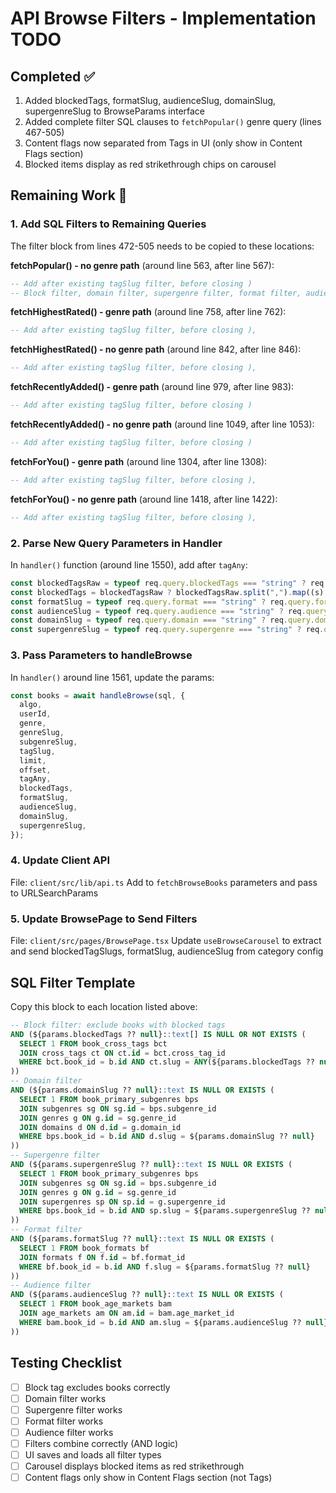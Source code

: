 # API Browse Filters - Implementation TODO

## Completed ✅
1. Added blockedTags, formatSlug, audienceSlug, domainSlug, supergenreSlug to BrowseParams interface
2. Added complete filter SQL clauses to `fetchPopular()` genre query (lines 467-505)
3. Content flags now separated from Tags in UI (only show in Content Flags section)
4. Blocked items display as red strikethrough chips on carousel

## Remaining Work 🚧

### 1. Add SQL Filters to Remaining Queries
The filter block from lines 472-505 needs to be copied to these locations:

**fetchPopular() - no genre path** (around line 563, after line 567):
```sql
-- Add after existing tagSlug filter, before closing )
-- Block filter, domain filter, supergenre filter, format filter, audience filter
```

**fetchHighestRated() - genre path** (around line 758, after line 762):
```sql
-- Add after existing tagSlug filter, before closing ),
```

**fetchHighestRated() - no genre path** (around line 842, after line 846):
```sql
-- Add after existing tagSlug filter, before closing ),
```

**fetchRecentlyAdded() - genre path** (around line 979, after line 983):
```sql
-- Add after existing tagSlug filter, before closing )
```

**fetchRecentlyAdded() - no genre path** (around line 1049, after line 1053):
```sql
-- Add after existing tagSlug filter, before closing )
```

**fetchForYou() - genre path** (around line 1304, after line 1308):
```sql
-- Add after existing tagSlug filter, before closing ),
```

**fetchForYou() - no genre path** (around line 1418, after line 1422):
```sql
-- Add after existing tagSlug filter, before closing ),
```

### 2. Parse New Query Parameters in Handler
In `handler()` function (around line 1550), add after `tagAny`:
```typescript
const blockedTagsRaw = typeof req.query.blockedTags === "string" ? req.query.blockedTags : null;
const blockedTags = blockedTagsRaw ? blockedTagsRaw.split(",").map((s) => s.trim()).filter((s) => s.length > 0) : null;
const formatSlug = typeof req.query.format === "string" ? req.query.format : null;
const audienceSlug = typeof req.query.audience === "string" ? req.query.audience : null;
const domainSlug = typeof req.query.domain === "string" ? req.query.domain : null;
const supergenreSlug = typeof req.query.supergenre === "string" ? req.query.supergenre : null;
```

### 3. Pass Parameters to handleBrowse
In `handler()` around line 1561, update the params:
```typescript
const books = await handleBrowse(sql, {
  algo,
  userId,
  genre,
  genreSlug,
  subgenreSlug,
  tagSlug,
  limit,
  offset,
  tagAny,
  blockedTags,
  formatSlug,
  audienceSlug,
  domainSlug,
  supergenreSlug,
});
```

### 4. Update Client API
File: `client/src/lib/api.ts`
Add to `fetchBrowseBooks` parameters and pass to URLSearchParams

### 5. Update BrowsePage to Send Filters
File: `client/src/pages/BrowsePage.tsx`
Update `useBrowseCarousel` to extract and send blockedTagSlugs, formatSlug, audienceSlug from category config

## SQL Filter Template
Copy this block to each location listed above:
```sql
-- Block filter: exclude books with blocked tags
AND (${params.blockedTags ?? null}::text[] IS NULL OR NOT EXISTS (
  SELECT 1 FROM book_cross_tags bct
  JOIN cross_tags ct ON ct.id = bct.cross_tag_id
  WHERE bct.book_id = b.id AND ct.slug = ANY(${params.blockedTags ?? null}::text[])
))
-- Domain filter
AND (${params.domainSlug ?? null}::text IS NULL OR EXISTS (
  SELECT 1 FROM book_primary_subgenres bps
  JOIN subgenres sg ON sg.id = bps.subgenre_id
  JOIN genres g ON g.id = sg.genre_id
  JOIN domains d ON d.id = g.domain_id
  WHERE bps.book_id = b.id AND d.slug = ${params.domainSlug ?? null}
))
-- Supergenre filter
AND (${params.supergenreSlug ?? null}::text IS NULL OR EXISTS (
  SELECT 1 FROM book_primary_subgenres bps
  JOIN subgenres sg ON sg.id = bps.subgenre_id
  JOIN genres g ON g.id = sg.genre_id
  JOIN supergenres sp ON sp.id = g.supergenre_id
  WHERE bps.book_id = b.id AND sp.slug = ${params.supergenreSlug ?? null}
))
-- Format filter  
AND (${params.formatSlug ?? null}::text IS NULL OR EXISTS (
  SELECT 1 FROM book_formats bf
  JOIN formats f ON f.id = bf.format_id
  WHERE bf.book_id = b.id AND f.slug = ${params.formatSlug ?? null}
))
-- Audience filter
AND (${params.audienceSlug ?? null}::text IS NULL OR EXISTS (
  SELECT 1 FROM book_age_markets bam
  JOIN age_markets am ON am.id = bam.age_market_id
  WHERE bam.book_id = b.id AND am.slug = ${params.audienceSlug ?? null}
))
```

## Testing Checklist
- [ ] Block tag excludes books correctly
- [ ] Domain filter works
- [ ] Supergenre filter works  
- [ ] Format filter works
- [ ] Audience filter works
- [ ] Filters combine correctly (AND logic)
- [ ] UI saves and loads all filter types
- [ ] Carousel displays blocked items as red strikethrough
- [ ] Content flags only show in Content Flags section (not Tags)
